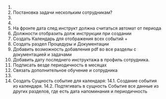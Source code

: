 1.
2. Постановка задачи нескольким сотрудникам?
3.
4.
5. На фронте дата след инструкт должна считаться автомат от периода
6. Должности отобразить долж инструкции при создании
7. Создать Календарь для отображения всех событий +
8. Создать раздел Процедуры и Документации
9. Добавить возможность добавления pdf во все разделы с документацией и задачами
10. Добавить дату последнего инструктажа в профиль сотрудника.
11. Подписать везде периодичность в месяцах
12. Связать дополнительное обучение и сотрудника
13.
14. Создать Сущность событие для календаря:
    14.1. Создание события из календаря.
    14.2. Подтягивать в сущность Событие все данные из других разделов, где есть дата напоминания и периодичность
